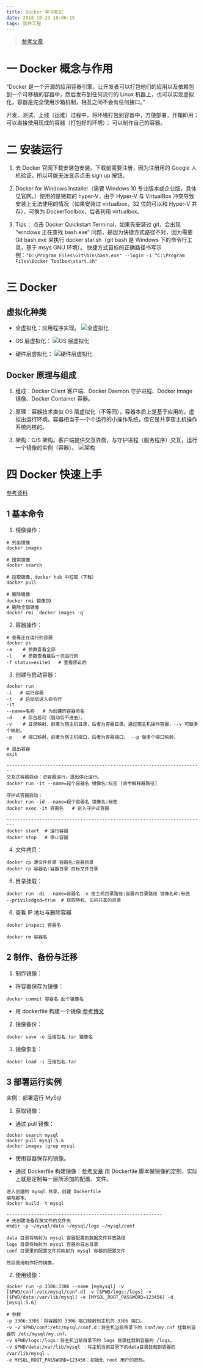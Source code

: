 ```yaml
---
title: Docker 学习笔记
date: 2018-10-23 18:06:15
tags: 软件工程
---
```

> [参考文章](https://www.cnblogs.com/SzeCheng/p/6822905.html)

# 一 Docker 概念与作用
“Docker 是一个开源的应用容器引擎，让开发者可以打包他们的应用以及依赖包到一个可移植的容器中，然后发布到任何流行的 Linux 机器上，也可以实现虚拟化，容器是完全使用沙箱机制，相互之间不会有任何接口。”

开发、测试、上线（运维）过程中，将环境打包到容器中，方便部署，开箱即用；
可以直接使用现成的容器（打包好的环境）；
可以制作自己的容器。

# 二 安装运行
1. 去 Docker 官网下载安装包安装。下载前需要注册，因为注册用的 Google 人机验证，所以可能无法显示点击 sign up 按钮。

2. Docker for Windows Installer（需要 Windows 10 专业版本或企业版，具体见官网。）使用的是微软的 hyper-V，由于 Hyper-V 与 VirtualBox 冲突导致安装上无法使用的情况（如果安装过 virtualbox，32 位的可以和 Hyper-V 共存），可换为 DockerToolbox，后者利用 virtualbox。

3. Tips：
点击 Docker Quickstart Terminal，如果先安装过 git，会出现 “windows 正在查找 bash.exe” 问题，是因为快捷方式路径不对，因为需要 Git bash.exe 来执行 docker star.sh（git bash 是 Windows 下的命令行工具，基于 msys GNU 环境）。
快捷方式目标的正确路径书写示例：`"D:\Program Files\Git\bin\bash.exe" --login -i "C:\Program Files\Docker Toolbox\start.sh"`

# 三 Docker
## 虚拟化种类
- 全虚拟化：应用程序实现。
![全虚拟化](图1.PNG)

- OS 层虚拟化：
![OS 层虚拟化](图2.PNG)

- 硬件层虚拟化：
![硬件层虚拟化](图3.PNG)

## Docker 原理与组成
1. 组成：Docker Client 客户端、Docker Daemon 守护进程、Docker Image 镜像、Docker Container 容器。

2. 原理：容器技术类似 OS 层虚拟化（不等同），容器本质上是基于应用的，虚拟出运行环境。容器相当于一个个运行的小操作系统，但它是共享宿主机操作系统内核的。

3. 架构：C/S 架构。客户端提供交互界面，与守护进程（服务程序）交互，运行一个镜像的实例（容器）。
![架构](图4.jpg)

# 四 Docker 快速上手
[参考资料](http://www.runoob.com/docker/docker-command-manual.html)

## 1 基本命令
1. 镜像操作：

```
# 列出镜像
docker images

# 搜索镜像
docker search

# 拉取镜像，docker hub 中拉取（下载）
docker pull

# 删除镜像
docker rmi 镜像ID
# 删除全部镜像
docker rmi `docker images -q`
```

2. 容器操作：

```
# 查看正在运行的容器
docker ps
-a    # 参数查看全部
-l    # 参数查看最后一次运行的
-f status=exited   # 查看停止的

```

3. 创建与启动容器：

```
docker run
-i   # 运行容器
-t   # 启动后进入命令行
-it
--name=名称   # 为创建的容器命名
-d    # 后台启动（启动后不进去）。
-v    # 目录映射，前者为宿主机目录，后者为容器目录。通过宿主机操作容器，--v 可做多个映射。
-p    # 端口映射，前者为宿主机端口，后者为容器端口。 --p 做多个端口映射。

# 退出容器
exit

------------------------------------------------------------------------
交互式容器启动：进容器运行，退出停止运行。
docker run -it --name=起个容器名 镜像名:标签 [命令解释器路径]

守护式容器启动：
docker run -id --name=起个容器名 镜像名:标签
docker exec -it 容器名   # 进入守护式容器

-------------------------------------------------------------------------
docker start  # 运行容器
docker stop   # 停止容器
```

4. 文件拷贝：
```
docker cp 源文件目录 容器名:容器目录
docker cp 容器名:容器目录 目标文件目录
```

5. 目录挂载：
```
docker run -di --name=容器名 -v 宿主机目录路径:容器内目录路径 镜像名称:标签
--priviledged=true  # 获取特权，访问共享的目录
```

6. 查看 IP 地址与删除容器
```
docker inspect 容器名

docker rm 容器名
```

## 2 制作、备份与迁移
1. 制作镜像：
- 将容器保存为镜像：
```
docker commit 容器名 起个镜像名
```

- 用 dockerfile 构建一个镜像:[参考博文](https://blog.csdn.net/qq_29999343/article/details/78318397)

2. 镜像备份：
```
docker save -o 压缩包名.tar 镜像名
```

3. 镜像恢复：
```
docker load -i 压缩包名.tar
```

## 3 部署运行实例
实例：部署运行 MySql

1. 获取镜像：
- 通过 pull 镜像：
```
docker search mysql
docker pull mysql:5.6
docker images |grep mysql
```

- 使用容器保存的镜像。

- 通过 Dockerfile 构建镜像：[参考文章](http://www.runoob.com/docker/docker-install-mysql.html)
用 Dockerfile 脚本做镜像的定制，实际上就是定制每一层所添加的配置、文件。
```
进入创建的 mysql 目录，创建 Dockerfile
编写脚本。
docker build -t mysql

---------------------------------------------------------
# 先创建准备存放文件的文件夹
mkdir -p ~/mysql/data ~/mysql/logs ~/mysql/conf

data 目录将映射为 mysql 容器配置的数据文件存放路径
logs 目录将映射为 mysql 容器的日志目录
conf 目录里的配置文件将映射为 mysql 容器的配置文件

然后使用制作好的镜像。
```

2. 使用镜像：
```
docker run -p 3306:3306 --name [mymysql] -v [$PWD/conf:/etc/mysql/conf.d] -v [$PWD/logs:/logs] -v [$PWD/data:/var/lib/mysql] -e [MYSQL_ROOT_PASSWORD=123456] -d [mysql:5.6]

# 参数
-p 3306:3306：将容器的 3306 端口映射到主机的 3306 端口。
-v -v $PWD/conf:/etc/mysql/conf.d：将主机当前目录下的 conf/my.cnf 挂载到容器的 /etc/mysql/my.cnf。
-v $PWD/logs:/logs：将主机当前目录下的 logs 目录挂载到容器的 /logs。
-v $PWD/data:/var/lib/mysql ：将主机当前目录下的data目录挂载到容器的 /var/lib/mysql 。
-e MYSQL_ROOT_PASSWORD=123456：初始化 root 用户的密码。
```